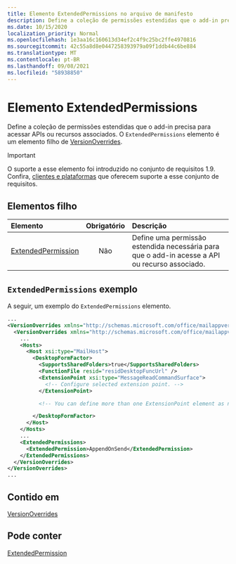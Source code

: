 ```yaml
---
title: Elemento ExtendedPermissions no arquivo de manifesto
description: Define a coleção de permissões estendidas que o add-in precisa para acessar APIs ou recursos associados.
ms.date: 10/15/2020
localization_priority: Normal
ms.openlocfilehash: 1e3aa16c160613d34ef2c4f9c25bc2ffe4970816
ms.sourcegitcommit: 42c55a8d8e0447258393979a09f1ddb44c6be884
ms.translationtype: MT
ms.contentlocale: pt-BR
ms.lasthandoff: 09/08/2021
ms.locfileid: "58938850"
---
```

# <a name="extendedpermissions-element"></a>Elemento ExtendedPermissions

Define a coleção de permissões estendidas que o add-in precisa para acessar APIs ou recursos associados. O `ExtendedPermissions` elemento é um elemento filho de [VersionOverrides](versionoverrides.md).

> [!IMPORTANT]
> O suporte a esse elemento foi introduzido no conjunto de requisitos 1.9. Confira, [clientes e plataformas](../../reference/requirement-sets/outlook-api-requirement-sets.md#requirement-sets-supported-by-exchange-servers-and-outlook-clients) que oferecem suporte a esse conjunto de requisitos.

## <a name="child-elements"></a>Elementos filho

|  Elemento |  Obrigatório  |  Descrição  |
|:-----|:-----:|:-----|
|  [ExtendedPermission](extendedpermission.md)    |  Não   | Define uma permissão estendida necessária para que o add-in acesse a API ou recurso associado. |

## <a name="extendedpermissions-example"></a>`ExtendedPermissions` exemplo

A seguir, um exemplo do `ExtendedPermissions` elemento.

```XML
...
<VersionOverrides xmlns="http://schemas.microsoft.com/office/mailappversionoverrides" xsi:type="VersionOverridesV1_0">
  <VersionOverrides xmlns="http://schemas.microsoft.com/office/mailappversionoverrides/1.1" xsi:type="VersionOverridesV1_1">
    ...
    <Hosts>
      <Host xsi:type="MailHost">
        <DesktopFormFactor>
          <SupportsSharedFolders>true</SupportsSharedFolders>
          <FunctionFile resid="residDesktopFuncUrl" />
          <ExtensionPoint xsi:type="MessageReadCommandSurface">
            <!-- Configure selected extension point. -->
          </ExtensionPoint>

          <!-- You can define more than one ExtensionPoint element as needed. -->

        </DesktopFormFactor>
      </Host>
    </Hosts>
    ...
    <ExtendedPermissions>
      <ExtendedPermission>AppendOnSend</ExtendedPermission>
    </ExtendedPermissions>
  </VersionOverrides>
</VersionOverrides>
...
```

## <a name="contained-in"></a>Contido em

[VersionOverrides](versionoverrides.md)

## <a name="can-contain"></a>Pode conter

[ExtendedPermission](extendedpermission.md)

